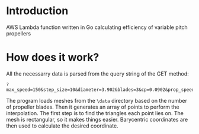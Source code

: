 # Introduction
AWS Lambda function written in Go calculating efficiency of variable pitch propellers

# How does it work?
All the necessarry data is parsed from the query string of the GET method:
```
?max_speed=150&step_size=10&diameter=3.902&blades=3&cp=0.0902&prop_speed=20&power=800&angle=30&ratio=0.4
```

The program loads meshes from the ```\data``` directory based on the number of propeller blades. Then it generates an array of points to perform the interpolation.
The first step is to find the triangles each point lies on. The mesh is rectangular, so it makes things easier. 
Barycentric coordinates are then used to calculate the desired coordinate.
